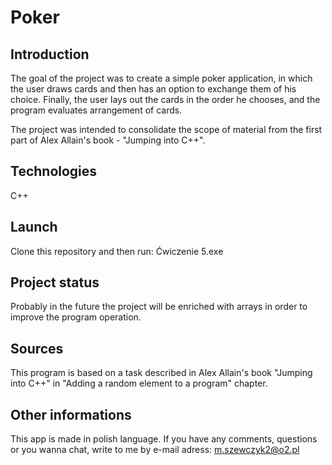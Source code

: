 # Poker
## Introduction
The goal of the project was to create a simple poker application, in which the user draws cards and then has an option to exchange them of his choice. Finally, the user lays out the cards in the order he chooses, and the program evaluates arrangement of cards.

The project was intended to consolidate the scope of material from the first part of Alex Allain's book - "Jumping into C++".

## Technologies
C++

## Launch
Clone this repository and then run: Ćwiczenie 5.exe

## Project status
Probably in the future the project will be enriched with arrays in order to improve the program operation.

## Sources
This program is based on a task described in Alex Allain's book "Jumping into C++" in "Adding a random element to a program" chapter.

## Other informations
This app is made in polish language.
If you have any comments, questions or you wanna chat, write to me by e-mail adress: m.szewczyk2@o2.pl
